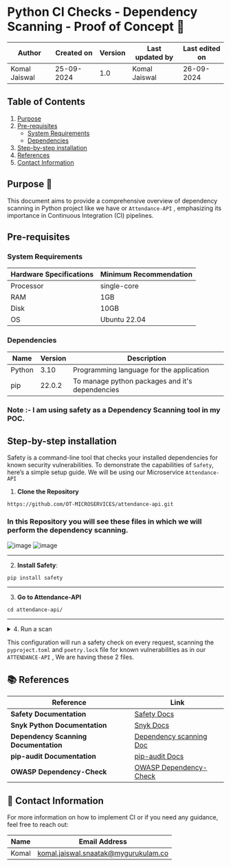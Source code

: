 # Python CI Checks - Dependency Scanning - Proof of Concept 🚀

| Author | Created on | Version | Last updated by | Last edited on |
|--------|------------|---------|----------------|----------------|
| Komal Jaiswal | 25-09-2024 | 1.0 | Komal Jaiswal  | 26-09-2024 |

## Table of Contents
1. [Purpose](#purpose)
2. [Pre-requisites](#pre-requisites)
   - [System Requirements](#system-requirements)
   - [Dependencies](#dependencies)
3. [Step-by-step installation](#step-by-step-installation)
4. [References](#references)
5. [Contact Information](#contact-information)

## Purpose 🎯
This document aims to provide a comprehensive overview of dependency scanning in Python project like we have or ```Attendance-API``` , emphasizing its importance in Continuous Integration (CI) pipelines.


## Pre-requisites

### System Requirements

| Hardware Specifications | Minimum Recommendation |
|-------------------------|------------------------|
| Processor               | single-core              |
| RAM                     | 1GB                    |
| Disk                    | 10GB                   |
| OS                      | Ubuntu 22.04           |

### Dependencies

| Name     | Version | Description                              |
|----------|---------|------------------------------------------|
| Python   | 3.10    | Programming language for the application |
| pip      | 22.0.2  | To manage python packages and it's dependencies|


### Note :- I am using safety as a Dependency Scanning tool in my POC.

## Step-by-step installation

Safety is a command-line tool that checks your installed dependencies for known security vulnerabilities. To demonstrate the capabilities of ```Safety```, here’s a simple setup guide. We will be using our Microservice ```Attendance-API```

1. **Clone the Repository**

```
https://github.com/OT-MICROSERVICES/attendance-api.git
```
### In this Repository you will see these files in which we will perform the dependency scanning.

![image](https://github.com/user-attachments/assets/732e63c8-d8d9-4aa7-afd3-ba304a1dea5f)
![image](https://github.com/user-attachments/assets/dd51547e-3445-44e4-81da-e09368ec99a1)

---

2. **Install Safety**:

```bash
pip install safety
```
---

3. **Go to Attendance-API**

```
cd attendance-api/
```

---
 
<details>
  <summary>4. Run a scan</summary>

  <details>
    <summary> i. First scan</summary>

   Run the scan on `pyproject.toml`:

    safety check -r pyproject.toml 


   ![safety 1](https://github.com/user-attachments/assets/fc275cf2-b465-436c-8937-4e352c11ff64)

  </details>

  <details>
    <summary> ii. Second scan</summary>

   Now run the scan on `poetry.lock`:

    
    safety check -r poetry.lock
    

   ![Safety 2](https://github.com/user-attachments/assets/35d48844-08c2-40c6-9ace-de72a1ea1648)
   ![safety 3](https://github.com/user-attachments/assets/f8c1326e-fbac-4160-a2a8-be540196c119)
   ![safety 4](https://github.com/user-attachments/assets/8b5ba782-7aa2-4325-ad20-1e20d0584b4c)

  </details>

</details>



This configuration will run a safety check on every request, scanning the `pyproject.toml` and `poetry.lock` file for known vulnerabilities as in our ```ATTENDANCE-API``` , We are having these 2 files.


## 📚 References

| **Reference**                                                  | **Link**                                                                                          |
|---------------------------------------------------------------|---------------------------------------------------------------------------------------------------|
| **Safety Documentation**                                      | [Safety Docs](https://pyup.io/safety/)                                                           |
| **Snyk Python Documentation**                                 | [Snyk Docs](https://docs.snyk.io/products/snyk-open-source/language-and-package-manager-support/snyk-for-python) |
| **Dependency Scanning Documentation**                           | [Dependency scanning Doc](https://github.com/mygurukulam-p10/Documention/tree/main/Application%20CI%20Design/Python%20CI%20Checks/Dependency%20Scanning)                          |
| **pip-audit Documentation**                                   | [pip-audit Docs](https://pypi.org/project/pip-audit/)                                          |
| **OWASP Dependency-Check**                                   | [OWASP Dependency-Check](https://owasp.org/www-project-dependency-check/)                       |


## 📧 Contact Information

For more information on how to implement CI or if you need any guidance, feel free to reach out:

| Name  | Email Address                                  |
|-------|------------------------------------------------|
| Komal | komal.jaiswal.snaatak@mygurukulam.co           |

